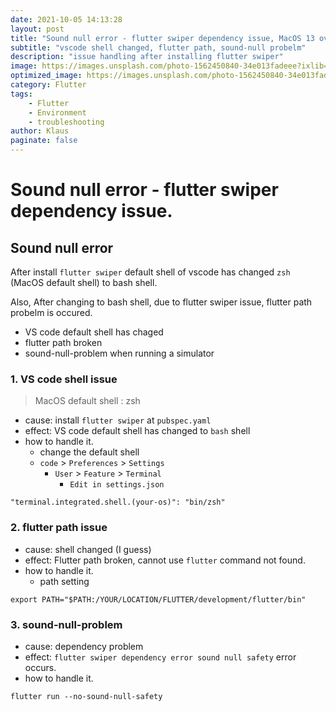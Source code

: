 ```yaml
---
date: 2021-10-05 14:13:28
layout: post
title: "Sound null error - flutter swiper dependency issue, MacOS 13 over"
subtitle: "vscode shell changed, flutter path, sound-null probelm"
description: "issue handling after installing flutter swiper"
image: https://images.unsplash.com/photo-1562450840-34e013fadeee?ixlib=rb-1.2.1&ixid=MnwxMjA3fDB8MHxwaG90by1wYWdlfHx8fGVufDB8fHx8&auto=format&fit=crop&w=735&q=80
optimized_image: https://images.unsplash.com/photo-1562450840-34e013fadeee?ixlib=rb-1.2.1&ixid=MnwxMjA3fDB8MHxwaG90by1wYWdlfHx8fGVufDB8fHx8&auto=format&fit=crop&w=735&q=80
category: Flutter
tags:
    - Flutter
    - Environment
    - troubleshooting
author: Klaus
paginate: false
---
```




# Sound null error - flutter swiper dependency issue.







## Sound null error

After install `flutter swiper` default shell of vscode has changed `zsh` (MacOS default shell) to bash shell.

Also, After changing to bash shell, due to flutter swiper issue, flutter path probelm is occured.

- VS code default shell has chaged
- flutter path broken
- sound-null-problem when running a simulator



### 1. VS code shell issue

> MacOS default shell : zsh

- cause: install `flutter swiper` at `pubspec.yaml`
- effect: VS code default shell has changed to `bash` shell
- how to handle it.
  - change the default shell
  - `code` > `Preferences` > `Settings`
    - `User` > `Feature` > `Terminal`
      - `Edit in settings.json`

```
"terminal.integrated.shell.(your-os)": "bin/zsh"
```



### 2. flutter path issue

- cause: shell changed (I guess)
- effect: Flutter path broken, cannot use `flutter` command not found.
- how to handle it.
  - path setting

```
export PATH="$PATH:/YOUR/LOCATION/FLUTTER/development/flutter/bin"
```



### 3. sound-null-problem

- cause: dependency problem
- effect: `flutter swiper dependency error sound null safety` error occurs.
- how to handle it.

```
flutter run --no-sound-null-safety 
```



